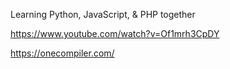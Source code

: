 Learning Python, JavaScript, & PHP together

https://www.youtube.com/watch?v=Of1mrh3CpDY

https://onecompiler.com/
